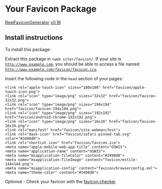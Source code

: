 # Your Favicon Package

[RealFaviconGenerator](https://realfavicongenerator.net/) [v0.16](https://realfavicongenerator.net/change_log#v0.16)

## Install instructions

To install this package:

Extract this package in <code>&lt;web site&gt;/favicon/</code>. If your site is <code>http://www.example.com</code>, you should be able to access a file named <code>http://www.example.com/favicon/favicon.ico</code>.

Insert the following code in the `head` section of your pages:

    <link rel="apple-touch-icon" sizes="180x180" href="favicon/apple-touch-icon.png">
    <link rel="icon" type="image/png" sizes="32x32" href="favicon/favicon-32x32.png">
    <link rel="icon" type="image/png" sizes="194x194" href="favicon/favicon-194x194.png">
    <link rel="icon" type="image/png" sizes="192x192" href="favicon/android-chrome-192x192.png">
    <link rel="icon" type="image/png" sizes="16x16" href="favicon/favicon-16x16.png">
    <link rel="manifest" href="favicon/site.webmanifest">
    <link rel="mask-icon" href="favicon/safari-pinned-tab.svg" color="#3498d0">
    <link rel="shortcut icon" href="favicon/favicon.ico">
    <meta name="apple-mobile-web-app-title" content="OSWIS">
    <meta name="application-name" content="OSWIS">
    <meta name="msapplication-TileColor" content="#3498d0">
    <meta name="msapplication-TileImage" content="favicon/mstile-144x144.png">
    <meta name="msapplication-config" content="favicon/browserconfig.xml">
    <meta name="theme-color" content="#3498d0">

*Optional* - Check your favicon with the [favicon checker](https://realfavicongenerator.net/favicon_checker)